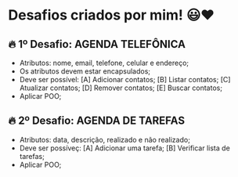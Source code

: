 # **Desafios criados por mim!** 😃❤️

## 🔥 **1º Desafio:** AGENDA TELEFÔNICA 

- Atributos: nome, email, telefone, celular e endereço;
- Os atributos devem estar encapsulados;
- Deve ser possível: 
[A] Adicionar contatos;
[B] Listar contatos;
[C] Atualizar contatos;
[D] Remover contatos;
[E] Buscar contatos;
- Aplicar POO;

## 🔥 **2º Desafio:** AGENDA DE TAREFAS
- Atributos: data, descrição, realizado e não realizado;
- Deve ser possíveç:
[A] Adicionar uma tarefa;
[B] Verificar lista de tarefas;
- Aplicar POO;

